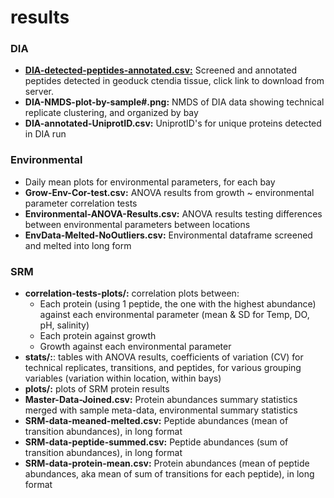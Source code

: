 # results 

### DIA
  * [**DIA-detected-peptides-annotated.csv:**](http://owl.fish.washington.edu/generosa/Generosa_DNR/DIA-detected-peptides-annotated.csv) Screened and annotated peptides detected in geoduck ctendia tissue, click link to download from server. 
  * **DIA-NMDS-plot-by-sample#.png:** NMDS of DIA data showing technical replicate clustering, and organized by bay  
  * **DIA-annotated-UniprotID.csv:** UniprotID's for unique proteins detected in DIA run  

### Environmental
  * Daily mean plots for environmental parameters, for each bay  
  * **Grow-Env-Cor-test.csv:** ANOVA results from growth ~ environmental parameter correlation tests  
  * **Environmental-ANOVA-Results.csv:** ANOVA results testing differences between environmental parameters between locations  
  * **EnvData-Melted-NoOutliers.csv:** Environmental dataframe screened and melted into long form  

### SRM
  * **correlation-tests-plots/:** correlation plots between:
    * Each protein (using 1 peptide, the one with the highest abundance) against each environmental parameter (mean & SD for Temp, DO, pH, salinity)  
    * Each protein against growth  
    * Growth against each environmental parameter    
  * **stats/:**: tables with ANOVA results, coefficients of variation (CV) for technical replicates, transitions, and peptides, for various grouping variables (variation within location, within bays)  
  * **plots/:** plots of SRM protein results 
  * **Master-Data-Joined.csv:** Protein abundances summary statistics merged with sample meta-data, environmental summary statistics 
  * **SRM-data-meaned-melted.csv:** Peptide abundances (mean of transition abundances), in long format  
  * **SRM-data-peptide-summed.csv:** Peptide abundances (sum of transition abundances), in long format  
  * **SRM-data-protein-mean.csv:** Protein abundances (mean of peptide abundances, aka mean of sum of transitions for each peptide), in long format 
